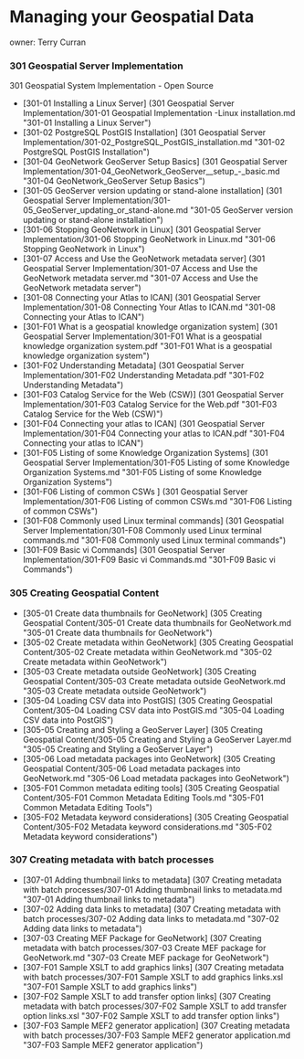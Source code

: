 Managing your Geospatial Data
===
owner: Terry Curran

### 301 Geospatial Server Implementation
301 Geospatial System Implementation - Open Source
- [301-01 Installing a Linux Server] (301 Geospatial Server Implementation/301-01 Geospatial Implementation -Linux installation.md "301-01 Installing a Linux Server")
- [301-02 PostgreSQL PostGIS Installation] (301 Geospatial Server Implementation/301-02_PostgreSQL_PostGIS_installation.md "301-02 PostgreSQL PostGIS Installation")
- [301-04 GeoNetwork GeoServer Setup Basics] (301 Geospatial Server Implementation/301-04_GeoNetwork_GeoServer__setup_-_basic.md  "301-04 GeoNetwork_GeoServer Setup Basics")
- [301-05 GeoServer version updating or stand-alone installation] (301 Geospatial Server Implementation/301-05_GeoServer_updating_or_stand-alone.md "301-05 GeoServer version updating or stand-alone installation")
- [301-06 Stopping GeoNetwork in Linux] (301 Geospatial Server Implementation/301-06 Stopping GeoNetwork in Linux.md "301-06 Stopping GeoNetwork in Linux")
- [301-07 Access and Use the GeoNetwork metadata server] (301 Geospatial Server Implementation/301-07 Access and Use the GeoNetwork metadata server.md "301-07 Access and Use the GeoNetwork metadata server")
- [301-08 Connecting your Atlas to ICAN] (301 Geospatial Server Implementation/301-08 Connecting Your Atlas to ICAN.md "301-08 Connecting your Atlas to ICAN")
- [301-F01 What is a geospatial knowledge organization system] (301 Geospatial Server Implementation/301-F01 What is a geospatial knowledge organization system.pdf "301-F01 What is a geospatial knowledge organization system")
- [301-F02 Understanding Metadata] (301 Geospatial Server Implementation/301-F02 Understanding Metadata.pdf "301-F02 Understanding Metadata")
- [301-F03 Catalog Service for the Web (CSW)] (301 Geospatial Server Implementation/301-F03 Catalog Service for the Web.pdf "301-F03 Catalog Service for the Web (CSW)")
- [301-F04 Connecting your atlas to ICAN] (301 Geospatial Server Implementation/301-F04 Connecting your atlas to ICAN.pdf "301-F04 Connecting your atlas to ICAN")
- [301-F05 Listing of some Knowledge Organization Systems]  (301 Geospatial Server Implementation/301-F05 Listing of some Knowledge Organization Systems.md "301-F05 Listing of some Knowledge Organization Systems")
- [301-F06 Listing of common CSWs ] (301 Geospatial Server Implementation/301-F06 Listing of common CSWs.md "301-F06 Listing of common CSWs")
- [301-F08 Commonly used Linux terminal commands] (301 Geospatial Server Implementation/301-F08 Commonly used Linux terminal commands.md "301-F08 Commonly used Linux terminal commands")
- [301-F09 Basic vi Commands] (301 Geospatial Server Implementation/301-F09 Basic vi Commands.md "301-F09 Basic vi Commands")

### 305 Creating Geospatial Content
- [305-01 Create data thumbnails for GeoNetwork] (305 Creating Geospatial Content/305-01 Create data thumbnails for GeoNetwork.md "305-01 Create data thumbnails for GeoNetwork")
- [305-02 Create metadata within GeoNetwork] (305 Creating Geospatial Content/305-02 Create metadata within GeoNetwork.md "305-02 Create metadata within GeoNetwork")
- [305-03 Create metadata outside GeoNetwork] (305 Creating Geospatial Content/305-03 Create metadata outside GeoNetwork.md "305-03 Create metadata outside GeoNetwork")
- [305-04 Loading CSV data into PostGIS] (305 Creating Geospatial Content/305-04 Loading CSV data into PostGIS.md "305-04 Loading CSV data into PostGIS")
- [305-05 Creating and Styling a GeoServer Layer] (305 Creating Geospatial Content/305-05 Creating and Styling a GeoServer Layer.md "305-05 Creating and Styling a GeoServer Layer")
- [305-06 Load metadata packages into GeoNetwork] (305 Creating Geospatial Content/305-06 Load metadata packages into GeoNetwork.md "305-06 Load metadata packages into GeoNetwork")
- [305-F01 Common metadata editing tools] (305 Creating Geospatial Content/305-F01 Common Metadata Editing Tools.md "305-F01 Common Metadata Editing Tools")
- [305-F02 Metadata keyword considerations] (305 Creating Geospatial Content/305-F02 Metadata keyword considerations.md "305-F02 Metadata keyword considerations")

### 307 Creating metadata with batch processes
- [307-01 Adding thumbnail links to metadata] (307 Creating metadata with batch processes/307-01 Adding thumbnail links to metadata.md "307-01 Adding thumbnail links to metadata")
- [307-02 Adding data links to metadata] (307 Creating metadata with batch processes/307-02 Adding data links to metadata.md "307-02 Adding data links to metadata")
- [307-03 Creating MEF Package for GeoNetwork] (307 Creating metadata with batch processes/307-03 Create MEF package for GeoNetwork.md "307-03 Create MEF package for GeoNetwork")
- [307-F01 Sample XSLT to add graphics links] (307 Creating metadata with batch processes/307-F01 Sample XSLT to add graphics links.xsl "307-F01 Sample XSLT to add graphics links")
- [307-F02 Sample XSLT to add transfer option links] (307 Creating metadata with batch processes/307-F02 Sample XSLT to add transfer option links.xsl "307-F02 Sample XSLT to add transfer option links")
- [307-F03 Sample MEF2 generator application] (307 Creating metadata with batch processes/307-F03 Sample MEF2 generator application.md "307-F03 Sample MEF2 generator application")